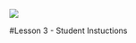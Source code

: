 ![](http://appinventor.mit.edu/explore/sites/all/themes/appinventor/logo.png)

#Lesson 3 - Student Instuctions